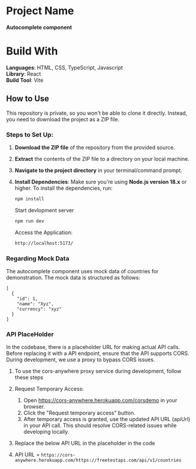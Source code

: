 # Project Name

**Autocomplete component**

# Build With

**Languages**: HTML, CSS, TypeScript, Javascript   
**Library**: React  
**Build Tool**: Vite

## How to Use

This repository is private, so you won't be able to clone it directly. Instead, you need to download the project as a ZIP file.

### Steps to Set Up:

1. **Download the ZIP file** of the repository from the provided source.
2. **Extract** the contents of the ZIP file to a directory on your local machine.
3. **Navigate to the project directory** in your terminal/command prompt.

4. **Install Dependencies**:
   Make sure you're using **Node.js version 18.x** or higher. To install the dependencies, run:
   ```bash
   npm install
   ```

   Start devlopment server
   ```bash
   npm run dev
   ```

   Access the Application:
   ```bash
   http://localhost:5173/
   ```

### Regarding Mock Data
   The autocomplete component uses mock data of countries for demonstration. The mock data is structured as follows:
   ```
   [
     {
       "id": 1,
       "name": "Xyz",
       "currency": "xyz"
     }
   ]
   ```
   
### API PlaceHolder
   In the codebase, there is a placeholder URL for making actual API calls. Before replacing it with a API endpoint, ensure that the API supports CORS. During development, we use 
   a proxy to bypass CORS issues.

1. To use the cors-anywhere proxy service during development, follow these steps

2. Request Temporary Access:
   1. Open https://cors-anywhere.herokuapp.com/corsdemo in your browser.
   2. Click the "Request temporary access" button.
   3. After temporary access is granted, use the updated API URL (apiUrl) in your API call. This should resolve CORS-related issues while developing locally.

3. Replace the below API URL in the placeholder in the code

4. API URL = `https://cors-anywhere.herokuapp.com/https://freetestapi.com/api/v1/countries`
  
